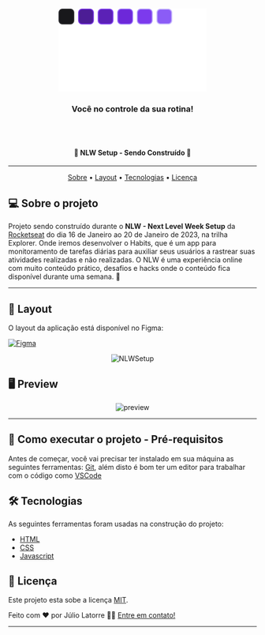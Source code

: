 <p align="center">
  <img src="./assets/logo.svg" alt="Logo" width="300"/>
</p>
<h3 align="center">
Você no controle da sua rotina!
</h3>

<br><br>

<h4 align="center"> 
	🚧  NLW Setup - Sendo Construído 🚧
</h4>

---

<p align="center">
 <a href="#-sobre-o-projeto">Sobre</a> •
 <a href="#-layout">Layout</a> • 
 <a href="#-tecnologias">Tecnologias</a> • 
 <a href="#user-content--licença">Licença</a>
</p>

## 💻 Sobre o projeto

Projeto sendo construído durante o **NLW - Next Level Week Setup** da [Rocketseat](https://lp.rocketseat.com.br/nlw) do dia 16 de Janeiro ao 20 de Janeiro de 2023, na trilha Explorer. 
Onde iremos desenvolver o Habits, que é um app para monitoramento de tarefas diárias para auxiliar seus usuários a rastrear suas atividades realizadas e não realizadas.
O NLW é uma experiência online com muito conteúdo prático, desafios e hacks onde o conteúdo fica disponível durante uma semana. 🚀

---

## 🎨 Layout

O layout da aplicação está disponível no Figma:

<a href="https://www.figma.com/community/file/1195327109778210238">
  <img alt="Figma" src="https://img.shields.io/badge/Acessar%20Layout%20-Figma-%2304D361">
</a>

<p align="center">
  <img alt="NLWSetup" title="#NextLevelWeekSetup" src="./assets/6351b6d1e4fecfab1d0b185d_aplicacao-trilha-explorer.png" width="400px">
</p>  

## 🖥 Preview 


<p align="center">
  <img alt="preview" title="#previewnlwcopa" src="./" width="400px">
</p>  

---

## 🚀 Como executar o projeto - Pré-requisitos

Antes de começar, você vai precisar ter instalado em sua máquina as seguintes ferramentas:
[Git](https://git-scm.com), além disto é bom ter um editor para trabalhar com o código como [VSCode](https://code.visualstudio.com/)


## 🛠 Tecnologias

As seguintes ferramentas foram usadas na construção do projeto:

- [HTML](https://html.com/)
- [CSS](https://www.w3.org/Style/CSS/Overview.en.html)
- [Javascript](https://www.javascript.com/)

## 📝 Licença

Este projeto esta sobe a licença [MIT](./LICENSE).

Feito com ❤️ por Júlio Latorre 👋🏽 [Entre em contato!](https://www.linkedin.com/in/j%C3%BAlio-cesar-de-latorre-33b49b1b5/)

---
